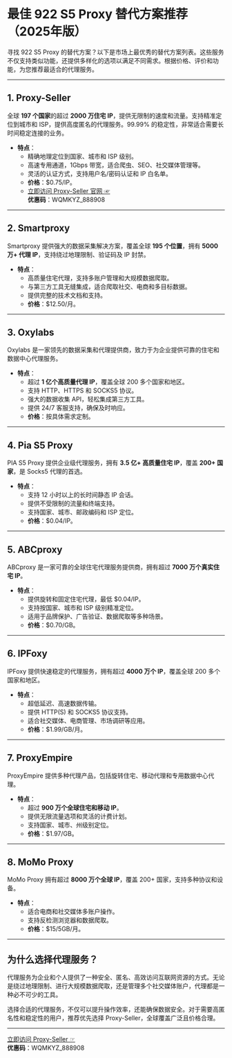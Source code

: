 # 最佳 922 S5 Proxy 替代方案推荐（2025年版）

寻找 922 S5 Proxy 的替代方案？以下是市场上最优秀的替代方案列表。这些服务不仅支持类似功能，还提供多样化的选项以满足不同需求。根据价格、评价和功能，为您推荐最适合的代理服务。

---

## 1. Proxy-Seller

全球 **197 个国家**的超过 **2000 万住宅 IP**，提供无限制的速度和流量。支持精准定位到城市和 ISP，提供高度匿名的代理服务。99.99% 的稳定性，非常适合需要长时间稳定连接的业务。

- **特点**：
  - 精确地理定位到国家、城市和 ISP 级别。
  - 高速专用通道，1Gbps 带宽，适合爬虫、SEO、社交媒体管理等。
  - 灵活的认证方式，支持用户名/密码认证和 IP 白名单。
  - **价格**：$0.75/IP。
  - [立即访问 Proxy-Seller 官网 ☞](https://bit.ly/proxy-seller-coupon)  
  **优惠码**：WQMKYZ_888908

---

## 2. Smartproxy

Smartproxy 提供强大的数据采集解决方案，覆盖全球 **195 个位置**，拥有 **5000 万+ 代理 IP**，支持绕过地理限制、验证码及 IP 封禁。

- **特点**：
  - 高质量住宅代理，支持多账户管理和大规模数据爬取。
  - 与第三方工具无缝集成，适合爬取社交、电商和多目标数据。
  - 提供完整的技术文档和支持。
  - **价格**：$12.50/月。

---

## 3. Oxylabs

Oxylabs 是一家领先的数据采集和代理提供商，致力于为企业提供可靠的住宅和数据中心代理服务。

- **特点**：
  - 超过 **1 亿个高质量代理 IP**，覆盖全球 200 多个国家和地区。
  - 支持 HTTP、HTTPS 和 SOCKS5 协议。
  - 强大的数据收集 API，轻松集成第三方工具。
  - 提供 24/7 客服支持，确保及时响应。
  - **价格**：按具体需求定制。

---

## 4. Pia S5 Proxy

PIA S5 Proxy 提供企业级代理服务，拥有 **3.5 亿+ 高质量住宅 IP**，覆盖 **200+ 国家**，是 Socks5 代理的首选。

- **特点**：
  - 支持 12 小时以上的长时间静态 IP 会话。
  - 提供不受限制的流量和终端支持。
  - 支持国家、城市、邮政编码和 ISP 定位。
  - **价格**：$0.04/IP。

---

## 5. ABCproxy

ABCproxy 是一家可靠的全球住宅代理服务提供商，拥有超过 **7000 万个真实住宅 IP**。

- **特点**：
  - 提供旋转和固定住宅代理，最低 $0.04/IP。
  - 支持按国家、城市和 ISP 级别精准定位。
  - 适用于品牌保护、广告验证、数据爬取等多种场景。
  - **价格**：$0.70/GB。

---

## 6. IPFoxy

IPFoxy 提供快速稳定的代理服务，拥有超过 **4000 万个 IP**，覆盖全球 200 多个国家和地区。

- **特点**：
  - 超低延迟、高速数据传输。
  - 提供 HTTP(S) 和 SOCKS5 协议支持。
  - 适合社交媒体、电商管理、市场调研等应用。
  - **价格**：$1.99/GB/月。

---

## 7. ProxyEmpire

ProxyEmpire 提供多种代理产品，包括旋转住宅、移动代理和专用数据中心代理。

- **特点**：
  - 超过 **900 万个全球住宅和移动 IP**。
  - 提供无限流量选项和灵活的计费计划。
  - 支持国家、城市、州级别定位。
  - **价格**：$1.97/GB。

---

## 8. MoMo Proxy

MoMo Proxy 拥有超过 **8000 万个全球 IP**，覆盖 200+ 国家，支持多种协议和设备。

- **特点**：
  - 适合电商和社交媒体多账户操作。
  - 支持反检测浏览器和数据爬取。
  - **价格**：$15/5GB/月。

---

## 为什么选择代理服务？

代理服务为企业和个人提供了一种安全、匿名、高效访问互联网资源的方式。无论是绕过地理限制、进行大规模数据爬取，还是管理多个社交媒体账户，代理都是一种必不可少的工具。

选择合适的代理服务，不仅可以提升操作效率，还能确保数据安全。对于需要高匿名性和稳定性的用户，推荐优先选择 Proxy-Seller，全球覆盖广泛且价格合理。

---

[立即访问 Proxy-Seller ☞](https://bit.ly/proxy-seller-coupon)  
**优惠码**：WQMKYZ_888908

